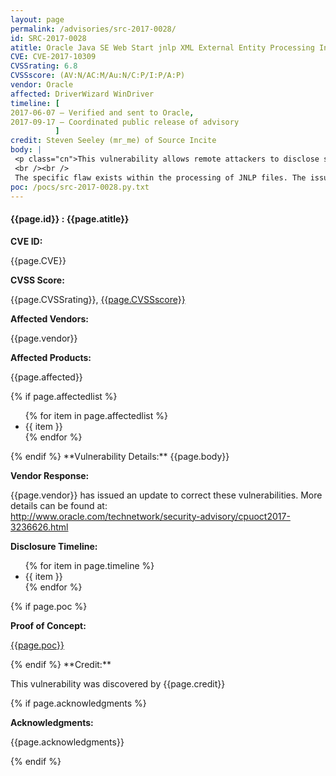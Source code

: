 ```yaml
---
layout: page
permalink: /advisories/src-2017-0028/
id: SRC-2017-0028
atitle: Oracle Java SE Web Start jnlp XML External Entity Processing Information Disclosure Vulnerability
CVE: CVE-2017-10309
CVSSrating: 6.8
CVSSscore: (AV:N/AC:M/Au:N/C:P/I:P/A:P)
vendor: Oracle
affected: DriverWizard WinDriver 
timeline: [
2017-06-07 – Verified and sent to Oracle,
2017-09-17 – Coordinated public release of advisory
          ]
credit: Steven Seeley (mr_me) of Source Incite
body: |
 <p class="cn">This vulnerability allows remote attackers to disclose sensitive information on vulnerable installations of Oracle Java SE. User interaction is required to exploit this vulnerability in that the target must visit a malicious page or open a malicious file.
 <br /><br />
 The specific flaw exists within the processing of JNLP files. The issue lies in the failure to properly restrict the use of XML External Entity (XXE) references. A specially crafted JNLP file can cause the XML parser to access the contents of an external entity and embed the contents back into the XML document for further processing. An attacker can leverage this vulnerability to disclose sensitive information under the context of the current process.</p>
poc: /pocs/src-2017-0028.py.txt
---
```


<h4><b>{{page.id}} : {{page.atitle}}</b></h4>

**CVE ID:**
<p class="cn">{{page.CVE}}</p>

**CVSS Score:**
<p class="cn">{{page.CVSSrating}}, <a href="https://nvd.nist.gov/cvss/v2-calculator?name={{page.CVE}}&vector={{page.CVSSscore}}">{{page.CVSSscore}}</a></p>

**Affected Vendors:**
<p class="cn">{{page.vendor}}</p>

**Affected Products:**
<p class="cn">{{page.affected}}</p>
{% if page.affectedlist %}
<ul class="cn">
{% for item in page.affectedlist %}
  <li>{{ item }}</li>
{% endfor %}
</ul>
{% endif %}
**Vulnerability Details:**
{{page.body}}

**Vendor Response:**

{{page.vendor}} has issued an update to correct these vulnerabilities. More details can be found at: <br />
<a href="http://www.oracle.com/technetwork/security-advisory/cpuoct2017-3236626.html">http://www.oracle.com/technetwork/security-advisory/cpuoct2017-3236626.html</a>

**Disclosure Timeline:**
<ul class="cn">
{% for item in page.timeline %}
  <li>{{ item }}</li>
{% endfor %}
</ul>
{% if page.poc %}

**Proof of Concept:**
<p class="cn"><a href="{{page.poc}}">{{page.poc}}</a></p>
{% endif %}
**Credit:**
<p class="cn">This vulnerability was discovered by {{page.credit}}</p>
{% if page.acknowledgments %}

**Acknowledgments:**
<p class="cn">{{page.acknowledgments}}</p>
{% endif %}
